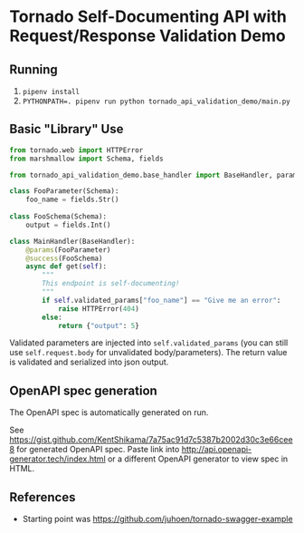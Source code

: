 # Tornado Self-Documenting API with Request/Response Validation Demo

## Running

1. `pipenv install`
2. `PYTHONPATH=. pipenv run python tornado_api_validation_demo/main.py`

## Basic "Library" Use

```python
from tornado.web import HTTPError
from marshmallow import Schema, fields

from tornado_api_validation_demo.base_handler import BaseHandler, params, success

class FooParameter(Schema):
    foo_name = fields.Str()
    
class FooSchema(Schema):
    output = fields.Int()

class MainHandler(BaseHandler):
    @params(FooParameter)
    @success(FooSchema)
    async def get(self):
        """
        This endpoint is self-documenting!
        """
        if self.validated_params["foo_name"] == "Give me an error":
            raise HTTPError(404)
        else:
            return {"output": 5}
```

Validated parameters are injected into `self.validated_params` (you can 
still use `self.request.body` for unvalidated body/parameters). The return 
value is validated and serialized into json output.

## OpenAPI spec generation

The OpenAPI spec is automatically generated on run.

See https://gist.github.com/KentShikama/7a75ac91d7c5387b2002d30c3e66cee8 for 
generated OpenAPI spec. Paste link into http://api.openapi-generator.tech/index.html or a different OpenAPI 
generator to view spec in HTML.

## References

- Starting point was https://github.com/juhoen/tornado-swagger-example
